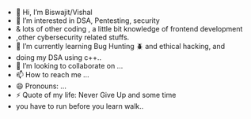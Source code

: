 - 👋 Hi, I’m Biswajit/Vishal 
- 👀 I’m interested in DSA, Pentesting, security
-    & lots of other coding , a little bit knowledge of frontend development
-    ,other cybersecurity related stuffs.
- 🌱 I’m currently learning Bug Hunting 🪲 and ethical hacking, and
-    doing my DSA using c++..
- 💞️ I’m looking to collaborate on ...
- 📫 How to reach me ...
- 😄 Pronouns: ...
- ⚡ Quote of my life: Never Give Up and some time
-    you have to run before you learn walk..

<!---
rout369/rout369 is a ✨ special ✨ repository because its `README.md` (this file) appears on your GitHub profile.
You can click the Preview link to take a look at your changes.
--->
